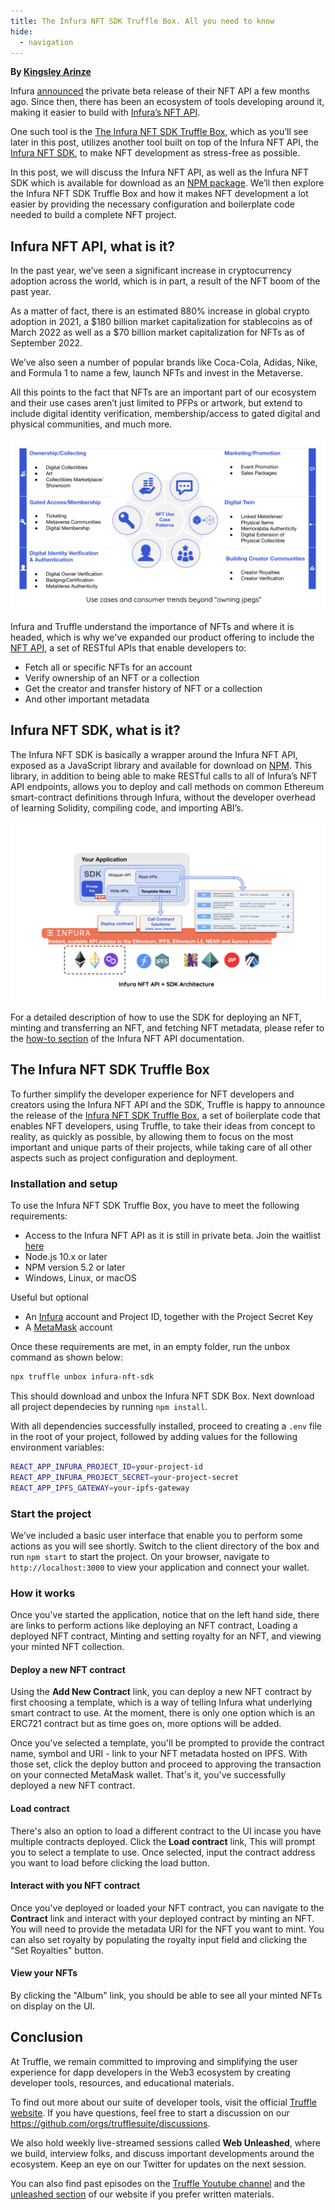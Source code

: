 ```yaml
---
title: The Infura NFT SDK Truffle Box. All you need to know
hide:
  - navigation
---
```


**By [Kingsley Arinze](https://www.linkedin.com/in/bruzzy)**

Infura [announced](https://blog.infura.io/post/introducing-the-infura-nft-api-beta-release) the private beta release of their NFT API a few months ago. Since then, there has been an ecosystem of tools developing around it, making it easier to build with [Infura’s NFT API](https://infura.io/resources/apis/nft-api-beta-signup). 

One such tool is the [The Infura NFT SDK Truffle Box](https://github.com/truffle-box/infura-nft-sdk-box), which as you’ll see later in this post, utilizes another tool built on top of the Infura NFT API, the [Infura NFT SDK](https://github.com/consensys/infura-sdk), to make NFT development as stress-free as possible.

In this post, we will discuss the Infura NFT API, as well as the Infura NFT SDK which is available for download as an [NPM package](https://www.npmjs.com/package/@infura/sdk). We’ll then explore the Infura NFT SDK Truffle Box and how it makes NFT development a lot easier by providing the necessary configuration and boilerplate code needed to build a complete NFT project.

## Infura NFT API, what is it?

In the past year, we’ve seen a significant increase in cryptocurrency adoption across the world, which is in part, a result of the NFT boom of the past year. 

As a matter of fact, there is an estimated 880% increase in global crypto adoption in 2021, a $180 billion market capitalization for stablecoins as of March 2022 as well as a $70 billion market capitalization for NFTs as of September 2022.

We’ve also seen a number of popular brands like Coca-Cola, Adidas, Nike, and Formula 1 to name a few, launch NFTs and invest in the Metaverse. 

All this points to the fact that NFTs are an important part of our ecosystem and their use cases aren’t just limited to PFPs or artwork, but extend to include digital identity verification, membership/access to gated digital and physical communities, and much more.

![use cases and consumer trends beyond "owning jpegs"](./ownership.png)

Infura and Truffle understand the importance of NFTs and where it is headed, which is why we've expanded our product offering to include the [NFT API](https://docs.api.infura.io/nft), a set of RESTful APIs that enable developers to: 

- Fetch all or specific NFTs for an account 
- Verify ownership of an NFT or a collection
- Get the creator and transfer history of NFT or a collection
- And other important metadata

## Infura NFT SDK, what is it?

The Infura NFT SDK is basically a wrapper around the Infura NFT API, exposed as a JavaScript library and available for download on [NPM](https://www.npmjs.com/package/@infura/sdk). This library, in addition to being able to make RESTful calls to all of Infura’s NFT API endpoints, allows you to deploy and call methods on common Ethereum smart-contract definitions through Infura, without the developer overhead of learning Solidity, compiling code, and importing ABI’s.

![Infura NFT SDK](./arc.png)

For a detailed description of how to use the SDK for deploying an NFT, minting and transferring an NFT, and fetching NFT metadata, please refer to the [how-to section](https://docs.infura.io/infura/infura-custom-apis/nft-sdk/how-to) of the Infura NFT API documentation.

## The Infura NFT SDK Truffle Box

To further simplify the developer experience for NFT developers and creators using the Infura NFT API and the SDK, Truffle is happy to announce the release of the [Infura NFT SDK Truffle Box](https://github.com/truffle-box/infura-nft-sdk-box), a set of boilerplate code that enables NFT developers, using Truffle, to take their ideas from concept to reality, as quickly as possible, by allowing them to focus on the most important and unique parts of their projects, while taking care of all other aspects such as project configuration and deployment.

### Installation and setup

To use the Infura NFT SDK Truffle Box, you have to meet the following requirements: 

- Access to the Infura NFT API as it is still in private beta. Join the waitlist [here](https://infura.io/resources/apis/nft-api-beta-signup)
- Node.js 10.x or later
- NPM version 5.2 or later 
- Windows, Linux, or macOS 

Useful but optional

- An [Infura](https://infura.io) account and Project ID, together with the Project Secret Key
- A [MetaMask](https://metamask.io) account

Once these requirements are met, in an empty folder, run the unbox command as shown below: 

```bash
npx truffle unbox infura-nft-sdk
```

This should download and unbox the Infura NFT SDK Box. Next download all project dependecies by running `npm install`.

With all dependencies successfully installed, proceed to creating a `.env` file in the root of your project, followed by adding values for the following environment variables:

```bash
REACT_APP_INFURA_PROJECT_ID=your-project-id
REACT_APP_INFURA_PROJECT_SECRET=your-project-secret
REACT_APP_IPFS_GATEWAY=your-ipfs-gateway
```

### Start the project

We’ve included a basic user interface that enable you to perform some actions as you will see shortly. Switch to the client directory of the box and run `npm start` to start the project. On your browser, navigate to `http://localhost:3000` to view your application and connect your wallet.

### How it works

Once you've started the application, notice that on the left hand side, there are links to perform actions like deploying an NFT contract, Loading a deployed NFT contract, Minting and setting royalty for an NFT, and viewing your minted NFT collection.

#### Deploy a new NFT contract

Using the **Add New Contract** link, you can deploy a new NFT contract by first choosing a template, which is a way of telling Infura what underlying smart contract to use. At the moment, there is only one option which is an ERC721 contract but as time goes on, more options will be added. 

Once you've selected a template, you'll be prompted to provide the contract name, symbol and URI - link to your NFT metadata hosted on IPFS. With those set, click the deploy button and proceed to approving the transaction on your connected MetaMask wallet. That's it, you've successfully deployed a new NFT contract.

#### Load contract

There's also an option to load a different contract to the UI incase you have multiple contracts deployed. Click the **Load contract** link, This will prompt you to select a template to use. Once selected, input the contract address you want to load before clicking the load button.

#### Interact with you NFT contract

Once you've deployed or loaded your NFT contract, you can navigate to the **Contract** link and interact with your deployed contract by minting an NFT. You will need to provide the metadata URI for the NFT you want to mint. You can also set royalty by populating the royalty input field and clicking the "Set Royalties" button.

#### View your NFTs

By clicking the "Album" link, you should be able to see all your minted NFTs on display on the UI.

## Conclusion

At Truffle, we remain committed to improving and simplifying the user experience for dapp developers in the Web3 ecosystem by creating developer tools, resources, and educational materials. 

To find out more about our suite of developer tools, visit the official [Truffle website](https://trufflesuite.com). If you have questions, feel free to start a discussion on our https://github.com/orgs/trufflesuite/discussions. 

We also hold weekly live-streamed sessions called **Web Unleashed**, where we build, interview folks, and discuss important developments around the ecosystem. Keep an eye on our Twitter for updates on the next session. 

You can also find past episodes on the [Truffle Youtube channel](https://www.youtube.com/c/TruffleSuite) and the [unleashed section](https://trufflesuite.com/unleashed) of our website if you prefer written materials.